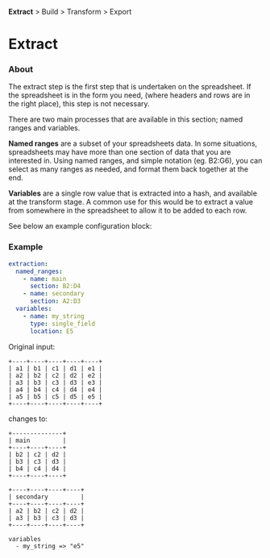 **Extract** > Build > Transform > Export

Extract
=======

### About

The extract step is the first step that is undertaken on the spreadsheet.  If the spreadsheet is in the form you need,
(where headers and rows are in the right place), this step is not necessary.

There are two main processes that are available in this section; named ranges and variables.

**Named ranges** are a subset of your spreadsheets data.  In some situations, spreadsheets may have more than one section
of data that you are interested in. Using named ranges, and simple notation (eg. B2:G6), you can select as many ranges
as needed, and format them back together at the end.

**Variables** are a single row value that is extracted into a hash, and available at the transform stage. A common use
for this would be to extract a value from somewhere in the spreadsheet to allow it to be added to each row.

See below an example configuration block:

### Example

```yaml
extraction:
  named_ranges:
    - name: main
      section: B2:D4
    - name: secondary
      section: A2:D3 
  variables:
    - name: my_string
      type: single_field
      location: E5
```

Original input:
```
+----+----+----+----+----+
| a1 | b1 | c1 | d1 | e1 |
| a2 | b2 | c2 | d2 | e2 |
| a3 | b3 | c3 | d3 | e3 |
| a4 | b4 | c4 | d4 | e4 |
| a5 | b5 | c5 | d5 | e5 |
+----+----+----+----+----+
```
changes to: 
```
+--------------+
| main         |
+----+----+----+
| b2 | c2 | d2 |
| b3 | c3 | d3 |
| b4 | c4 | d4 |
+----+----+----+

+----+----+----+----+
| secondary         |
+----+----+----+----+
| a2 | b2 | c2 | d2 |
| a3 | b3 | c3 | d3 |
+----+----+----+----+

variables 
  - my_string => "e5" 
```